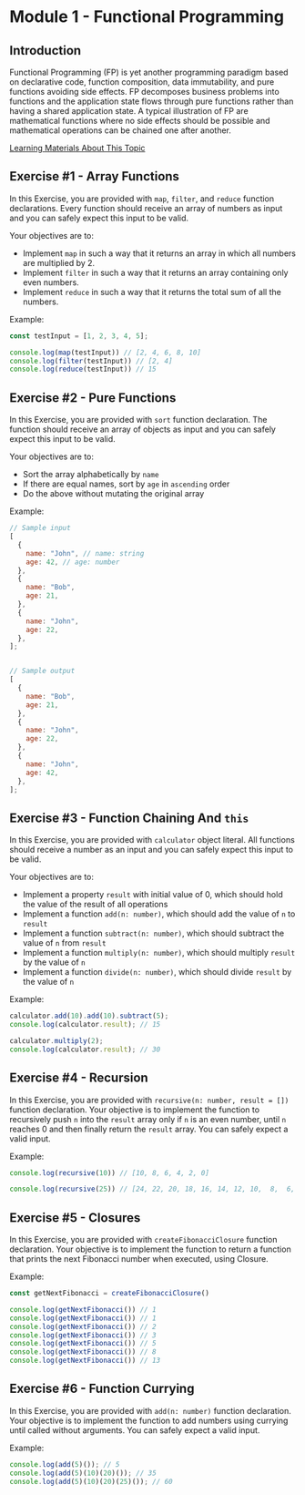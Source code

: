 # Module 1 - Functional Programming

## Introduction

Functional Programming (FP) is yet another programming paradigm based on declarative code, function composition, data immutability, and pure functions avoiding side effects. FP decomposes business problems into functions and the application state flows through pure functions rather than having a shared application state. A typical illustration of FP are mathematical functions where no side effects should be possible and mathematical operations can be chained one after another.

[Learning Materials About This Topic](https://www.notion.so/mkit/Functional-Programming-FP-f4c83a19c7e348d0b299cc09df1b6593)

## Exercise #1 - Array Functions

In this Exercise, you are provided with `map`, `filter`, and `reduce` function declarations. Every function should receive an array of numbers as input and you can safely expect this input to be valid.

Your objectives are to:

- Implement `map` in such a way that it returns an array in which all numbers are multiplied by 2.
- Implement `filter` in such a way that it returns an array containing only even numbers.
- Implement `reduce` in such a way that it returns the total sum of all the numbers.

Example:

```js
const testInput = [1, 2, 3, 4, 5];

console.log(map(testInput)) // [2, 4, 6, 8, 10]
console.log(filter(testInput)) // [2, 4]
console.log(reduce(testInput)) // 15
```

## Exercise #2 - Pure Functions

In this Exercise, you are provided with `sort` function declaration. The function should receive an array of objects as input and you can safely expect this input to be valid.

Your objectives are to:

- Sort the array alphabetically by `name`
- If there are equal names, sort by `age` in `ascending` order
- Do the above without mutating the original array

Example:

```js
// Sample input
[
  {
    name: "John", // name: string
    age: 42, // age: number
  },
  {
    name: "Bob",
    age: 21,
  },
  {
    name: "John",
    age: 22,
  },
];


// Sample output
[
  {
    name: "Bob",
    age: 21,
  },
  {
    name: "John",
    age: 22,
  },
  {
    name: "John",
    age: 42,
  },
];
```

## Exercise #3 - Function Chaining And `this`

In this Exercise, you are provided with `calculator` object literal. All functions should receive a number as an input and you can safely expect this input to be valid.

Your objectives are to:

- Implement a property `result` with initial value of 0, which should hold the value of the result of all operations
- Implement a function `add(n: number)`, which should add the value of `n` to `result`
- Implement a function `subtract(n: number)`, which should subtract the value of `n` from `result`
- Implement a function `multiply(n: number)`, which should multiply `result` by the value of `n`
- Implement a function `divide(n: number)`, which should divide `result` by the value of `n`

Example:

```javascript
calculator.add(10).add(10).subtract(5);
console.log(calculator.result); // 15

calculator.multiply(2);
console.log(calculator.result); // 30
```

## Exercise #4 - Recursion

In this Exercise, you are provided with `recursive(n: number, result = [])` function declaration. Your objective is to implement the function to recursively push `n` into the `result` array only if `n` is an even number, until `n` reaches 0 and then finally return the `result` array. You can safely expect a valid input.

Example:

```javascript
console.log(recursive(10)) // [10, 8, 6, 4, 2, 0]

console.log(recursive(25)) // [24, 22, 20, 18, 16, 14, 12, 10,  8,  6,  4,  2, 0]
```

## Exercise #5 - Closures

In this Exercise, you are provided with `createFibonacciClosure` function declaration. Your objective is to implement the function to return a function that prints the next Fibonacci number when executed, using Closure.

Example:

```javascript
const getNextFibonacci = createFibonacciClosure()

console.log(getNextFibonacci()) // 1
console.log(getNextFibonacci()) // 1
console.log(getNextFibonacci()) // 2
console.log(getNextFibonacci()) // 3
console.log(getNextFibonacci()) // 5
console.log(getNextFibonacci()) // 8
console.log(getNextFibonacci()) // 13
```

## Exercise #6 - Function Currying

In this Exercise, you are provided with `add(n: number)` function declaration. Your objective is to implement the function to add numbers using currying until called without arguments. You can safely expect a valid input.

Example:

```javascript
console.log(add(5)()); // 5
console.log(add(5)(10)(20)()); // 35
console.log(add(5)(10)(20)(25)()); // 60
```
